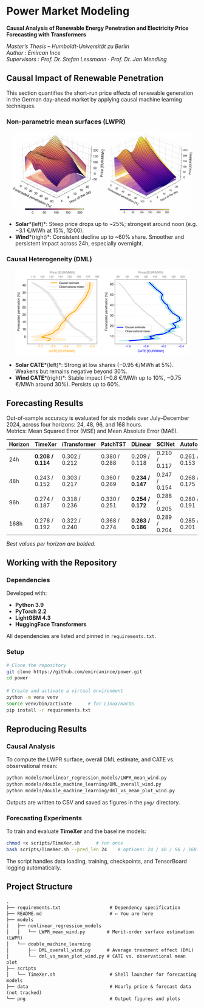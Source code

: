 # Power Market Modeling
**Causal Analysis of Renewable Energy Penetration and Electricity Price Forecasting with Transformers**

*Master’s Thesis – Humboldt-Universität zu Berlin*  
*Author : Emircan Ince*  
*Supervisors : Prof. Dr. Stefan Lessmann · Prof. Dr. Jan Mendling*

## Causal Impact of Renewable Penetration

This section quantifies the short-run price effects of renewable generation in the German day-ahead market by applying causal machine learning techniques.

### Non-parametric mean surfaces (LWPR)

<p align="center">
  <img src="png/solar_2.png" alt="Solar LWPR" width="49%"/>
  <img src="png/wind_2.png" alt="Wind LWPR" width="45%"/>
</p>

- **Solar***(left)*: Steep price drops up to ~25%; strongest around noon (e.g. −3.1 €/MWh at 15%, 12:00).
- **Wind***(right)*: Consistent decline up to ~60% share. Smoother and persistent impact across 24h, especially overnight.

### Causal Heterogeneity (DML)

<p align="center">
  <img src="png/mean_vs_cate_solar.png" alt="Solar LWPR" width="45%"/>
  <img src="png/mean_vs_cate_wind.png" alt="Wind LWPR" width="45%"/>
</p>

- **Solar CATE***(left)*: Strong at low shares (−0.95 €/MWh at 5%). Weakens but remains negative beyond 30%.
- **Wind CATE***(right)*: Stable impact (−0.8 €/MWh up to 10%, −0.75 €/MWh around 30%). Persists up to 60%.

## Forecasting Results

Out-of-sample accuracy is evaluated for six models over July–December 2024, across four horizons: 24, 48, 96, and 168 hours.  
Metrics: Mean Squared Error (MSE) and Mean Absolute Error (MAE).

| Horizon | TimeXer | iTransformer | PatchTST | DLinear | SCINet | Autoformer |
|---------|---------|--------------|----------|---------|--------|-------------|
| 24h     | **0.208 / 0.114** | 0.302 / 0.212 | 0.380 / 0.288 | 0.209 / 0.118 | 0.210 / 0.117 | 0.261 / 0.153 |
| 48h     | 0.243 / 0.152 | 0.303 / 0.217 | 0.360 / 0.269 | **0.234 / 0.147** | 0.247 / 0.154 | 0.268 / 0.175 |
| 96h     | 0.274 / 0.187 | 0.318 / 0.236 | 0.330 / 0.251 | **0.254 / 0.172** | 0.288 / 0.205 | 0.280 / 0.191 |
| 168h    | 0.278 / 0.192 | 0.322 / 0.240 | 0.368 / 0.274 | **0.263 / 0.186** | 0.289 / 0.204 | 0.285 / 0.201 |

*Best values per horizon are bolded.*

## Working with the Repository

### Dependencies

Developed with:

- **Python 3.9**  
- **PyTorch 2.2**  
- **LightGBM 4.3**  
- **HuggingFace Transformers**

All dependencies are listed and pinned in `requirements.txt`.

### Setup

```bash
# Clone the repository
git clone https://github.com/emircanince/power.git
cd power

# Create and activate a virtual environment
python -m venv venv
source venv/bin/activate      # for Linux/macOS
pip install -r requirements.txt
```

## Reproducing Results

### Causal Analysis

To compute the LWPR surface, overall DML estimate, and CATE vs. observational mean:

```bash
python models/nonlinear_regression_models/LWPR_mean_wind.py
python models/double_machine_learning/DML_overall_wind.py
python models/double_machine_learning/dml_vs_mean_plot_wind.py
```

Outputs are written to CSV and saved as figures in the `png/` directory.

### Forecasting Experiments

To train and evaluate **TimeXer** and the baseline models:

```bash
chmod +x scripts/TimeXer.sh      # run once
bash scripts/TimeXer.sh --pred_len 24    # options: 24 / 48 / 96 / 168
```

The script handles data loading, training, checkpoints, and TensorBoard logging automatically.

## Project Structure

```text
.
├── requirements.txt                  # Dependency specification
├── README.md                         # ← You are here
├── models
│   ├── nonlinear_regression_models
│   │   └── LWPR_mean_wind.py        # Merit-order surface estimation (LWPR)
│   └── double_machine_learning
│       ├── DML_overall_wind.py      # Average treatment effect (DML)
│       └── dml_vs_mean_plot_wind.py # CATE vs. observational mean plot
├── scripts
│   └── TimeXer.sh                    # Shell launcher for forecasting models
├── data                              # Hourly price & forecast data (not tracked)
└── png                               # Output figures and plots
```